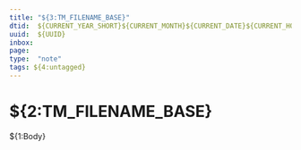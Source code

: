 ```yaml
---
title: "${3:TM_FILENAME_BASE}"
dtid:  ${CURRENT_YEAR_SHORT}${CURRENT_MONTH}${CURRENT_DATE}${CURRENT_HOUR}${CURRENT_MINUTE}
uuid:  ${UUID}
inbox:
page:
type:  "note"
tags: ${4:untagged}
---
```


# ${2:TM_FILENAME_BASE}

${1:Body}
